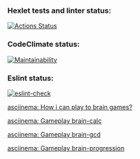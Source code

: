 ### Hexlet tests and linter status:
[![Actions Status](https://github.com/aleksandrchusovitin/frontend-project-lvl1/workflows/hexlet-check/badge.svg)](https://github.com/aleksandrchusovitin/frontend-project-lvl1/actions)

### CodeClimate status:
[![Maintainability](https://api.codeclimate.com/v1/badges/a99a88d28ad37a79dbf6/maintainability)](https://codeclimate.com/github/aleksandrchusovitin/frontend-project-lvl1/maintainability)

### Eslint status:
[![eslint-check](https://github.com/aleksandrchusovitin/frontend-project-lvl1/actions/workflows/lint.yml/badge.svg)](https://github.com/aleksandrchusovitin/frontend-project-lvl1/actions/workflows/lint.yml)

[asciinema: How i can play to brain games?](https://asciinema.org/a/vNN3Ipi9zMnIieWPV9Kn945Ie)

[asciinema: Gameplay brain-calc](https://asciinema.org/a/niGejq55ElTig4LA48PcSxKaG)

[asciinema: Gameplay brain-gcd](https://asciinema.org/a/KkmSQwcNz4B5XszacF5baswae)

[asciinema: Gameplay brain-progression](https://asciinema.org/a/cmUN3EtjofvH2kbwoadrcdRwu)
